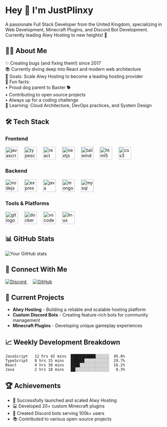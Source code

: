 <h1 align="left">Hey 👋 I'm JustPlinxy</h1>

<p align="left">A passionate Full Stack Developer from the United Kingdom, specializing in Web Development, Minecraft Plugins, and Discord Bot Development. Currently leading Alwy Hosting to new heights! 🚀</p>

<h2 align="left">👨‍💻 About Me</h2>

<p align="left">
✨ Creating bugs (and fixing them!) since 2017<br>
📚 Currently diving deep into React and modern web architecture<br>
🎯 Goals: Scale Alwy Hosting to become a leading hosting provider<br>
🎲 Fun facts:<br>
  • Proud dog parent to Baxter 🐕<br>
  • Contributing to open source projects<br>
  • Always up for a coding challenge<br>
🌱 Learning: Cloud Architecture, DevOps practices, and System Design
</p>

<h2 align="left">🛠️ Tech Stack</h2>

<h3 align="left">Frontend</h3>
<div align="left">
  <img src="https://cdn.jsdelivr.net/gh/devicons/devicon/icons/javascript/javascript-original.svg" height="40" alt="javascript logo"  />
  <img width="12" />
  <img src="https://cdn.jsdelivr.net/gh/devicons/devicon/icons/typescript/typescript-original.svg" height="40" alt="typescript logo"  />
  <img width="12" />
  <img src="https://cdn.jsdelivr.net/gh/devicons/devicon/icons/react/react-original.svg" height="40" alt="react logo"  />
  <img width="12" />
  <img src="https://cdn.jsdelivr.net/gh/devicons/devicon/icons/nextjs/nextjs-original.svg" height="40" alt="nextjs logo"  />
  <img width="12" />
  <img src="https://cdn.jsdelivr.net/gh/devicons/devicon/icons/tailwindcss/tailwindcss-plain.svg" height="40" alt="tailwindcss logo"  />
  <img width="12" />
  <img src="https://cdn.jsdelivr.net/gh/devicons/devicon/icons/html5/html5-original.svg" height="40" alt="html5 logo"  />
  <img width="12" />
  <img src="https://cdn.jsdelivr.net/gh/devicons/devicon/icons/css3/css3-original.svg" height="40" alt="css3 logo"  />
</div>

<h3 align="left">Backend</h3>
<div align="left">
  <img src="https://cdn.jsdelivr.net/gh/devicons/devicon/icons/nodejs/nodejs-original.svg" height="40" alt="nodejs logo"  />
  <img width="12" />
  <img src="https://cdn.jsdelivr.net/gh/devicons/devicon/icons/express/express-original.svg" height="40" alt="express logo"  />
  <img width="12" />
  <img src="https://cdn.jsdelivr.net/gh/devicons/devicon/icons/java/java-original.svg" height="40" alt="java logo"  />
  <img width="12" />
  <img src="https://cdn.jsdelivr.net/gh/devicons/devicon/icons/mongodb/mongodb-original.svg" height="40" alt="mongodb logo"  />
  <img width="12" />
  <img src="https://cdn.jsdelivr.net/gh/devicons/devicon/icons/mysql/mysql-original.svg" height="40" alt="mysql logo"  />
</div>

<h3 align="left">Tools & Platforms</h3>
<div align="left">
  <img src="https://cdn.jsdelivr.net/gh/devicons/devicon/icons/git/git-original.svg" height="40" alt="git logo"  />
  <img width="12" />
  <img src="https://cdn.jsdelivr.net/gh/devicons/devicon/icons/docker/docker-original.svg" height="40" alt="docker logo"  />
  <img width="12" />
  <img src="https://cdn.jsdelivr.net/gh/devicons/devicon/icons/vscode/vscode-original.svg" height="40" alt="vscode logo"  />
  <img width="12" />
  <img src="https://cdn.jsdelivr.net/gh/devicons/devicon/icons/linux/linux-original.svg" height="40" alt="linux logo"  />
</div>

<h2 align="left">📊 GitHub Stats</h2>

![Your GitHub stats](https://github-readme-stats.vercel.app/api?username=JustPlinxy&show_icons=true&theme=radical)

<h2 align="left">🤝 Connect With Me</h2>

<div align="left">
  <a href="https://discord.gg/your-server" target="_blank">
    <img src="https://img.shields.io/badge/Discord-%237289DA.svg?style=for-the-badge&logo=discord&logoColor=white" alt="Discord"  />
  </a>
  <img width="12" />
  <a href="https://github.com/JustPlinxy" target="_blank">
    <img src="https://img.shields.io/badge/github-%23121011.svg?style=for-the-badge&logo=github&logoColor=white" alt="GitHub"  />
  </a>
</div>

<h2 align="left">🎯 Current Projects</h2>

- **Alwy Hosting** - Building a reliable and scalable hosting platform
- **Custom Discord Bots** - Creating feature-rich bots for community management
- **Minecraft Plugins** - Developing unique gameplay experiences

<h2 align="left">📈 Weekly Development Breakdown</h2>

```text
JavaScript   12 hrs 42 mins  ███████████░░░░░░  45.8%
TypeScript   8 hrs 15 mins   ██████░░░░░░░░░░░  29.7%
React        4 hrs 30 mins   ████░░░░░░░░░░░░░  16.2%
Java         2 hrs 18 mins   ██░░░░░░░░░░░░░░░   8.3%
```

<h2 align="left">🏆 Achievements</h2>

- 🌟 Successfully launched and scaled Alwy Hosting
- 💻 Developed 20+ custom Minecraft plugins
- 🤖 Created Discord bots serving 100k+ users
- 📚 Contributed to various open-source projects
